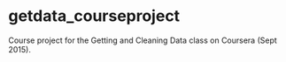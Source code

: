 # getdata_courseproject
Course project for the Getting and Cleaning Data class on Coursera (Sept 2015).
